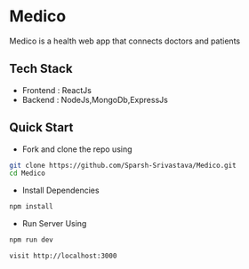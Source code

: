 # Medico

Medico is a health web app that connects doctors and patients

## Tech Stack

<ul>
  <li>Frontend : ReactJs</li>
  <li>Backend : NodeJs,MongoDb,ExpressJs</li>
</ul>

## Quick Start

<ul>
<li> Fork and clone the repo using </li>
 </ul>
 
 ```bash
 git clone https://github.com/Sparsh-Srivastava/Medico.git
 cd Medico
 ```
 <ul>
<li> Install Dependencies </li>
 </ul>
 
 ```bash
 npm install 
 ```
 
 <ul>
<li> Run Server Using </li>
 </ul>
 
 ```bash
 npm run dev
 ```
 
 ```bash
 visit http://localhost:3000
 ```
